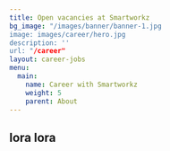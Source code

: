 ```yaml
---
title: Open vacancies at Smartworkz
bg_image: "/images/banner/banner-1.jpg
image: images/career/hero.jpg
description: ''
url: "/career"
layout: career-jobs
menu:
  main:
    name: Career with Smartworkz
    weight: 5
    parent: About
---
```

## lora lora

